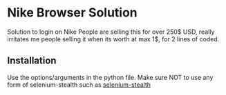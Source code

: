 # Nike Browser Solution
Solution to login on Nike
People are selling this for over 250$ USD, really irritates me people selling it when its worth at max 1$, for 2 lines of coded. 

## Installation

Use the options/arguments in the python file. Make sure NOT to use any form of selenium-stealth such as [selenium-stealth](https://pypi.org/project/selenium-stealth/)
